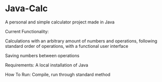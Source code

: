 # Java-Calc
A personal and simple calculator project made in Java

Current Functionality:

Calculations with an arbitrary amount of numbers and operations, following standard order of operations, with a functional 
user interface
	
Saving numbers between operations
	
Requirements:
  A local installation of Java
  
How To Run:
  Compile, run through standard method
